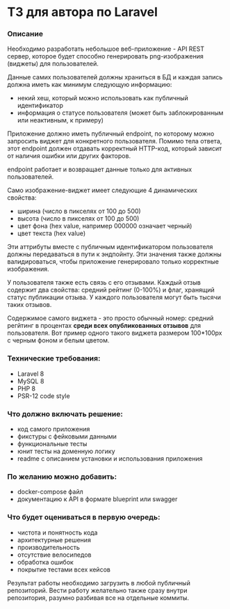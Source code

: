 # ТЗ для автора по Laravel

### Описание

Необходимо разработать небольшое веб-приложение - API REST сервер, которое будет способно генерировать png-изображения (виджеты) для пользователей.

Данные самих пользователей должны храниться в БД и каждая запись должна иметь как минимум следующую информацию:

- некий хеш, который можно использовать как публичный идентификатор
- информация о статусе пользователя (может быть заблокированным или неактивным, к примеру)

Приложение должно иметь публичный endpoint, по которому можно запросить виджет для конкретного пользователя. Помимо тела ответа, этот endpoint должен отдавать корректный HTTP-код, который зависит от наличия ошибки или других факторов.

endpoint работает и возвращает данные только для активных пользователей.

Само изображение-виджет имеет следующие 4 динамических свойства:

- ширина (число в пикселях от 100 до 500)
- высота (число в пикселях от 100 до 500)
- цвет фона (hex value, например 000000 означает черный)
- цвет текста (hex value)

Эти аттрибуты вместе с публичным идентификатором пользователя должны передаваться в пути к эндпойнту. Эти значения также должны валидироваться, чтобы приложение генерировало только корректные изображения.

У пользователя также есть связь с его отзывами. Каждый отзыв содержит два свойства: средний рейтинг (0-100%) и флаг, хранящий статус публикации отзыва. У каждого пользователя могут быть тысячи таких отзывов.

Содержимое самого виджета - это просто обычный номер: средний регйтинг в процентах **среди всех опубликованных отзывов** для пользователя. Вот пример одного такого виджета размером 100*100px с черным фоном и белым цветом.

### Технические требования:

- Laravel 8
- MySQL 8
- PHP 8
- PSR-12 code style

### Что должно включать решение:

- код самого приложения
- фикстуры с фейковыми данными
- функциональные тесты
- юнит тесты на доменную логику
- readme с описанием установки и использования приложения

### По желанию можно добавить:

- docker-compose файл
- документацию к API в формате blueprint или swagger

### Что будет оцениваться в первую очередь:

- чистота и понятность кода
- архитектурные решения
- производительность
- отсутствие велосипедов
- обработка ошибок
- покрытие тестами всех кейсов

Результат работы необходимо загрузить в любой публичный репозиторий. Вести работу желательно также сразу внутри репозитория, разумно разбивая все на отдельные коммиты.
